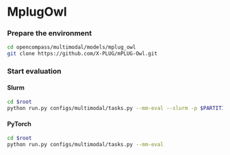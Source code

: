 # MplugOwl

### Prepare the environment

```sh
cd opencompass/multimodal/models/mplug_owl
git clone https://github.com/X-PLUG/mPLUG-Owl.git
```

### Start evaluation

#### Slurm

```sh
cd $root
python run.py configs/multimodal/tasks.py --mm-eval --slurm -p $PARTITION
```

#### PyTorch

```sh
cd $root
python run.py configs/multimodal/tasks.py --mm-eval
```